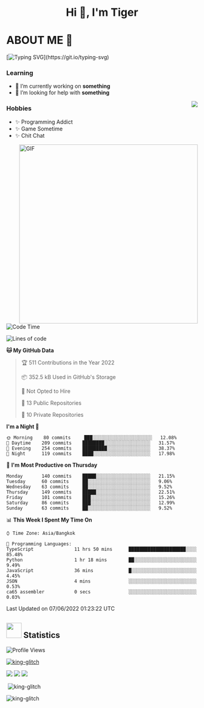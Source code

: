 <h1 align="center">Hi 👋, I'm Tiger</h1>




# ABOUT ME 💬

[![Typing SVG](https://readme-typing-svg.herokuapp.com?color=22F771&vCenter=true&lines=A+perssionate+developer+from+nowhere.)](https://git.io/typing-svg)

<p >
 <h3>Learning</h3>
 <ul>
  <li>🔭 I’m currently working on <b>something</b></li>
  <li>🤝 I’m looking for help with <b>something</b></li>
 </ul>
 <img align="right" src="https://spotify-github-profile.vercel.app/api/view?uid=12129734423&cover_image=false&theme=default&bar_color=22d016&bar_color_cover=true" />
</p>
<p align="right">
 <h3>Hobbies</h3>
<ul>
 <li>✨ Programming Addict</b></li>
 <li>✨ Game Sometime</b></li>
 <li>✨ Chit Chat</b></li>
</ul>
 <img height="470px" align="right"  alt="GIF" src="https://i.pinimg.com/originals/1f/b7/db/1fb7dbee557e5ed509f7517da8a84d58.gif" />
</p>

<!--START_SECTION:waka-->
![Code Time](http://img.shields.io/badge/Code%20Time-0%20secs-blue)

![Lines of code](https://img.shields.io/badge/From%20Hello%20World%20I%27ve%20Written-226%20Thousand%20lines%20of%20code-blue)

**🐱 My GitHub Data** 

> 🏆 511 Contributions in the Year 2022
 > 
> 📦 352.5 kB Used in GitHub's Storage 
 > 
> 🚫 Not Opted to Hire
 > 
> 📜 13 Public Repositories 
 > 
> 🔑 10 Private Repositories  
 > 
**I'm a Night 🦉** 

```text
🌞 Morning    80 commits     ███░░░░░░░░░░░░░░░░░░░░░░   12.08% 
🌆 Daytime    209 commits    ████████░░░░░░░░░░░░░░░░░   31.57% 
🌃 Evening    254 commits    █████████░░░░░░░░░░░░░░░░   38.37% 
🌙 Night      119 commits    ████░░░░░░░░░░░░░░░░░░░░░   17.98%

```
📅 **I'm Most Productive on Thursday** 

```text
Monday       140 commits    █████░░░░░░░░░░░░░░░░░░░░   21.15% 
Tuesday      60 commits     ██░░░░░░░░░░░░░░░░░░░░░░░   9.06% 
Wednesday    63 commits     ██░░░░░░░░░░░░░░░░░░░░░░░   9.52% 
Thursday     149 commits    █████░░░░░░░░░░░░░░░░░░░░   22.51% 
Friday       101 commits    ███░░░░░░░░░░░░░░░░░░░░░░   15.26% 
Saturday     86 commits     ███░░░░░░░░░░░░░░░░░░░░░░   12.99% 
Sunday       63 commits     ██░░░░░░░░░░░░░░░░░░░░░░░   9.52%

```


📊 **This Week I Spent My Time On** 

```text
⌚︎ Time Zone: Asia/Bangkok

💬 Programming Languages: 
TypeScript               11 hrs 50 mins      █████████████████████░░░░   85.48% 
Python                   1 hr 18 mins        ██░░░░░░░░░░░░░░░░░░░░░░░   9.49% 
JavaScript               36 mins             █░░░░░░░░░░░░░░░░░░░░░░░░   4.45% 
JSON                     4 mins              ░░░░░░░░░░░░░░░░░░░░░░░░░   0.53% 
ca65 assembler           0 secs              ░░░░░░░░░░░░░░░░░░░░░░░░░   0.03%

```


 Last Updated on 07/06/2022 01:23:22 UTC
<!--END_SECTION:waka-->

## <img height="40" src="https://raw.githubusercontent.com/innng/innng/master/assets/kyubey.gif"/> Statistics

![Profile Views](https://komarev.com/ghpvc/?username=king-glitch)  

<p align="left"> 
 <a href="https://github.com/ryo-ma/github-profile-trophy">
  <img src="https://github-profile-trophy.vercel.app/?username=king-glitch&theme=dracula" alt="king-glitch" />
 </a> </p>

![](https://github-profile-summary-cards.vercel.app/api/cards/profile-details?username=king-glitch&theme=dracula)
![](https://github-profile-summary-cards.vercel.app/api/cards/stats?username=king-glitch&theme=dracula) 
![](https://github-profile-summary-cards.vercel.app/api/cards/productive-time?username=king-glitch&theme=dracula)


<p>&nbsp;<img align="center" src="https://github-readme-stats.vercel.app/api?username=king-glitch&theme=dracula" alt="king-glitch" /></p>

<p><img align="center" src="https://github-readme-streak-stats.herokuapp.com/?user=king-glitch&theme=dracula" alt="king-glitch" /></p>
